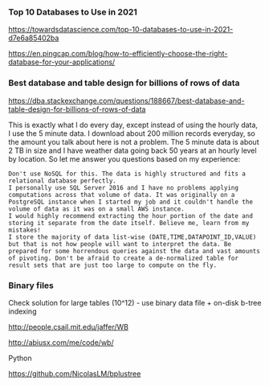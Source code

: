 
### Top 10 Databases to Use in 2021

https://towardsdatascience.com/top-10-databases-to-use-in-2021-d7e6a85402ba

https://en.pingcap.com/blog/how-to-efficiently-choose-the-right-database-for-your-applications/


### Best database and table design for billions of rows of data

https://dba.stackexchange.com/questions/188667/best-database-and-table-design-for-billions-of-rows-of-data


This is exactly what I do every day, except instead of using 
the hourly data, I use the 5 minute data. 
I download about 200 million records everyday, so the amount you 
talk about here is not a problem. 
The 5 minute data is about 2 TB in size and I have weather data going 
back 50 years at an hourly level by location. So let me answer you 
questions based on my experience:

    Don't use NoSQL for this. The data is highly structured and fits a relational database perfectly.
    I personally use SQL Server 2016 and I have no problems applying computations across that volume of data. It was originally on a PostgreSQL instance when I started my job and it couldn't handle the volume of data as it was on a small AWS instance.
    I would highly recommend extracting the hour portion of the date and storing it separate from the date itself. Believe me, learn from my mistakes!
    I store the majority of data list-wise (DATE,TIME,DATAPOINT_ID,VALUE) but that is not how people will want to interpret the data. Be prepared for some horrendous queries against the data and vast amounts of pivoting. Don't be afraid to create a de-normalized table for result sets that are just too large to compute on the fly.



### Binary files

Check solution for large tables (10^12) - use binary data file + on-disk b-tree indexing

http://people.csail.mit.edu/jaffer/WB

http://abiusx.com/me/code/wb/

Python

https://github.com/NicolasLM/bplustree




